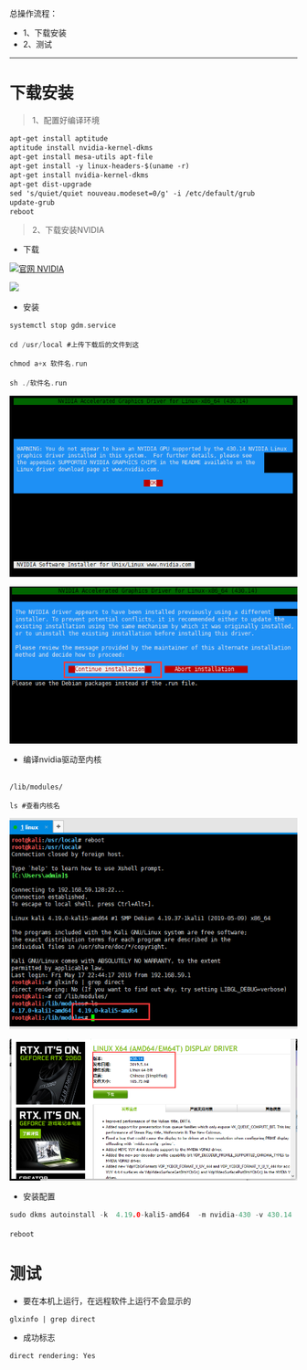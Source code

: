 总操作流程：
- 1、下载安装
- 2、测试

***

# 下载安装

>1、配置好编译环境
```
apt-get install aptitude
aptitude install nvidia-kernel-dkms
apt-get install mesa-utils apt-file
apt-get install -y linux-headers-$(uname -r)
apt-get install nvidia-kernel-dkms
apt-get dist-upgrade
sed 's/quiet/quiet nouveau.modeset=0/g' -i /etc/default/grub
update-grub
reboot
```

>2、下载安装NVIDIA

- 下载

[![](https://img.shields.io/badge/官网-NVIDIA-red.svg "官网 NVIDIA")](https://www.nvidia.cn/Download/index.aspx?lang=cn)

![](image/3-1)

- 安装

```c
systemctl stop gdm.service

cd /usr/local #上传下载后的文件到这

chmod a+x 软件名.run

sh ./软件名.run

```

![](image/3-2.png)

![](image/3-3.png)

- 编译nvidia驱动至内核

```

/lib/modules/

ls #查看内核名

```

![](image/3-4.png)

![](image/3-5.png)


- 安装配置

```c
sudo dkms autoinstall -k  4.19.0-kali5-amd64  -m nvidia-430 -v 430.14

reboot
```

# 测试

- 要在本机上运行，在远程软件上运行不会显示的

```
glxinfo | grep direct
```
- 成功标志
```
direct rendering: Yes
```
